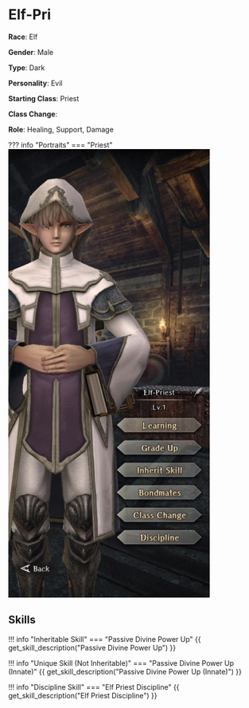 # Elf-Pri

**Race**: Elf

**Gender**: Male

**Type**: Dark

**Personality**: Evil

**Starting Class**: Priest

**Class Change**:

**Role**: Healing, Support, Damage

??? info "Portraits"
    === "Priest"
        ![](../img/elf-pri-priest.jpg)

## Skills

!!! info "Inheritable Skill"
    === "Passive Divine Power Up"
        {{ get_skill_description("Passive Divine Power Up") }}

!!! info "Unique Skill (Not Inheritable)"
    === "Passive Divine Power Up (Innate)"
        {{ get_skill_description("Passive Divine Power Up (Innate)") }}

!!! info "Discipline Skill"
    === "Elf Priest Discipline"
        {{ get_skill_description("Elf Priest Discipline") }}
